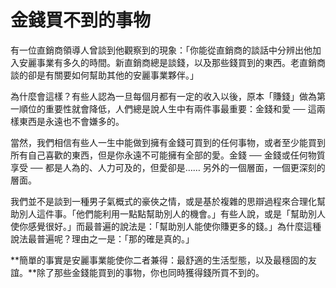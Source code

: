 # 金錢買不到的事物

有一位直銷商領導人曾談到他觀察到的現象：「你能從直銷商的談話中分辨出他加入安麗事業有多久的時間。新直銷商總是談錢，以及那些錢買到的東西。老直銷商談的卻是有關要如何幫助其他的安麗事業夥伴。」

為什麼會這樣？有些人認為一旦每個月都有一定的收入以後，原本「賺錢」做為第一順位的重要性就會降低，人們總是說人生中有兩件事最重要：金錢和愛 ── 這兩樣東西是永遠也不會嫌多的。

當然，我們相信有些人一生中能做到擁有金錢可買到的任何事物，或者至少能買到所有自己喜歡的東西，但是你永遠不可能擁有全部的愛。金錢 ── 金錢或任何物質享受 ── 都是人為的、人力可及的，但愛卻是…… 另外的一個層面，一個更深刻的層面。

我們並不是談到一種男子氣概式的豪俠之情，或是基於複雜的思辯過程來合理化幫助別人這件事。「他們能利用一點點幫助別人的機會。」有些人說，或是「幫助別人使你感覺很好。」而最普遍的說法是：「幫助別人能使你賺更多的錢。」為什麼這種說法最普遍呢？理由之一是：「那的確是真的。」

**簡單的事實是安麗事業能使你二者兼得：最舒適的生活型態，以及最穩固的友誼。**除了那些金錢能買到的事物，你也同時獲得錢所買不到的。

